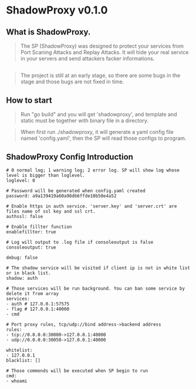 # ShadowProxy v0.1.0
## What is ShadowProxy.
> The SP (ShadowProxy) was designed to protect your services from Port Scaning Attacks and Replay Attacks. It will hide your real service in your servers and send attackers facker informations.
## 
> The project is still at an early stage, so there are some bugs in the stage and those bugs are not fixed in time.
## How to start 
> Run "go build" and you will get 'shadowproxy', and template and static must be together with binary file in a directory.

> When first run ./shadowproxy, it will generate a yaml config file named 'config.yaml', then the SP will read those configs to program.

## ShadowProxy Config Introduction

```
# 0 normal log; 1 warning log; 2 error log. SP will show log whose level is bigger than loglevel.
loglevel: 0 

# Password will be generated when config.yaml created
password: a9a139419a60a98db6ffde10b50e4a52

# Enable https in auth service. 'server.key' and 'server.crt' are files name of ssl key and ssl crt. 
authssl: false

# Enable fillter function
enablefillter: true

# Log will output to .log file if consoleoutput is false
consoleoutput: true

debug: false

# The shadow service will be visited if client ip is not in white list or in black list.
shadow: auth 

# Those services will be run background. You can ban some service by delete it from array
services:
- auth # 127.0.0.1:57575
- flag # 127.0.0.1:40000
- cmd

# Port proxy rules, tcp/udp://bind address->backend address
rules:
- tcp://0.0.0.0:30000->127.0.0.1:40000
- udp://0.0.0.0:30050->127.0.0.1:40000

whitelist:
- 127.0.0.1
blacklist: []

# Those commonds will be executed when SP begin to run
cmd:
- whoami
```